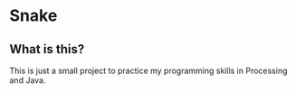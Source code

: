 # Snake
## What is this?
This is just a small project to practice my programming skills in Processing and Java. 
